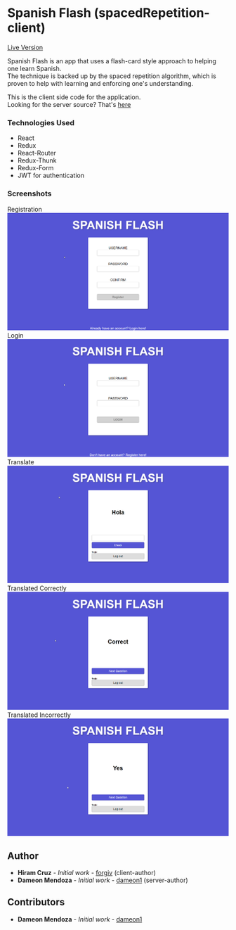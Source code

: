 # Spanish Flash (spacedRepetition-client)

[Live Version](https://www.dameonmendoza.com/spacedRepetition-client/)

Spanish Flash is an app that uses a flash-card style approach to helping one learn Spanish.  
The technique is backed up by the spaced repetition algorithm, which is proven to help with learning and enforcing one's understanding.

This is the client side code for the application.  
Looking for the server source? That's [here](https://github.com/Dameon1/spacedRepition-server)

### Technologies Used
- React
- Redux
- React-Router
- Redux-Thunk
- Redux-Form
- JWT for authentication

### Screenshots
Registration
![register](screenshots/register.PNG)
Login
![login](screenshots/login.PNG)
Translate
![guess](screenshots/guess.PNG)
Translated Correctly
![right](screenshots/right.PNG)
Translated Incorrectly
![wrong](screenshots/wrong.PNG)

## Author
- **Hiram Cruz** - *Initial work* - [forgiv](https://github.com/forgiv) (client-author)
- **Dameon Mendoza** - *Initial work* - [dameon1](https://github.com/dameon1)
(server-author)

## Contributors

- **Dameon Mendoza** - *Initial work* - [dameon1](https://github.com/dameon1)